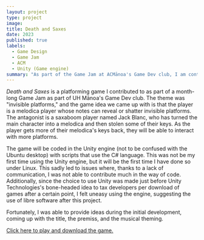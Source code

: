 ```yaml
---
layout: project
type: project
image: 
title: Death and Saxes
date: 2023
published: true
labels:
  - Game Design
  - Game Jam
  - ACM
  - Unity (Game engine)
summary: "As part of the Game Jam at ACMānoa's Game Dev club, I am contributed to a music themed platforming game."
---
```


*Death and Saxes* is a platforming game I contributed to as part of a month-long Game Jam as part of UH Mānoa's Game Dev club. The theme was "invisible platforms," and the game idea we came up with is that the player is a melodica player whose notes can reveal or shatter invisible platforms. The antagonist is a saxaboom player named Jack Blanc, who has turned the main character into a melodica and then stolen some of their keys. As the player gets more of their melodica's keys back, they will be able to interact with more platforms.

The game will be coded in the Unity engine (not to be confused with the Ubuntu desktop) with scripts that use the C# language. This was not be my first time using the Unity engine, but it will be the first time I have done so under Linux. This sadly led to issues where, thanks to a lack of communication, I was not able to contribute much in the way of code. Additionally, since the choice to use Unity was made just before Unity Technologies's bone-headed idea to tax developers per download of games after a certain point, I felt uneasy using the engine, suggesting the use of libre software after this project.

Fortunately, I was able to provide ideas during the initial development, coming up with the title, the premiss, and the musical theming.


[Click here to play and download the game.](https://uhmanoagamedev.itch.io/death-and-saxes)
